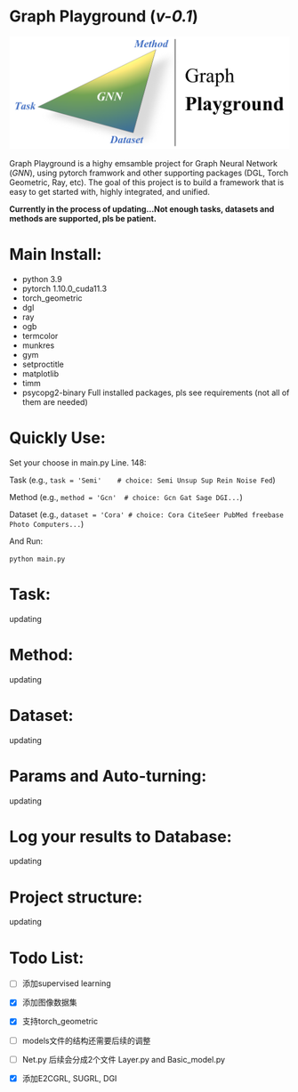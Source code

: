 # Graph Playground (_v-0.1_)

![image](utils/data/github.png)

Graph Playground is a highy emsamble project for Graph Neural Network (_GNN_), using pytorch framwork and other supporting packages (DGL, Torch Geometric, Ray, etc).
The goal of this project is to build a framework that is easy to get started with, highly integrated, and unified.

**Currently in the process of updating...Not enough tasks, datasets and methods are supported, pls be patient.**
# Main Install:
- python 3.9  
- pytorch 1.10.0_cuda11.3
- torch_geometric
- dgl
- ray
- ogb
- termcolor
- munkres
- gym
- setproctitle
- matplotlib
- timm
- psycopg2-binary
Full installed packages, pls see requirements (not all of them are needed)

# Quickly Use:
Set your choose in main.py Line. 148:

Task (e.g.,  `task = 'Semi'    # choice: Semi Unsup Sup Rein Noise Fed`)

Method (e.g., `method = 'Gcn'  # choice: Gcn Gat Sage DGI...`)

Dataset (e.g., `dataset = 'Cora' # choice: Cora CiteSeer PubMed freebase Photo Computers...`)

And Run:

`python main.py`

# Task:
updating

# Method:
updating

# Dataset:
updating

# Params and Auto-turning:
updating

# Log your results to Database:
updating

# Project structure:
updating

# Todo List:

- [ ] 添加supervised learning
- [x] 添加图像数据集
- [x] 支持torch_geometric
- [ ] models文件的结构还需要后续的调整
- [ ] Net.py 后续会分成2个文件 Layer.py and Basic_model.py
- [x] 添加E2CGRL, SUGRL, DGI

